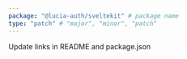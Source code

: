 ```yaml
---
package: "@lucia-auth/sveltekit" # package name
type: "patch" # "major", "minor", "patch"
---
```


Update links in README and package.json
